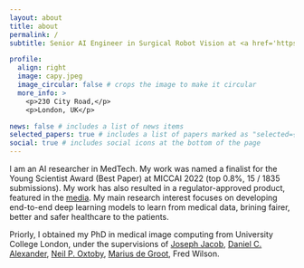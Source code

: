 ```yaml
---
layout: about
title: about
permalink: /
subtitle: Senior AI Engineer in Surgical Robot Vision at <a href='https://www.medtronic.com/uk-en/index.html'>Medtronic</a>

profile:
  align: right
  image: capy.jpeg
  image_circular: false # crops the image to make it circular
  more_info: >
    <p>230 City Road,</p>
    <p>London, UK</p>

news: false # includes a list of news items
selected_papers: true # includes a list of papers marked as "selected={true}"
social: true # includes social icons at the bottom of the page
---
```


I am an AI researcher in MedTech. My work was named a finalist for the Young Scientist Award (Best Paper) at MICCAI 2022 (top 0.8%, 15 / 1835 submissions). My work has also resulted in a regulator-approved product, featured in the <a href='https://www.olympus-global.com/news/2024/nr02759.html'>media</a>. My main research interest focuses on developing end-to-end deep learning models to learn from medical data, brining fairer, better and safer healthcare to the patients. 

Priorly, I obtained my PhD in medical image computing from University College London, under the supervisions of <a href='https://scholar.google.com/citations?user=XCcV5ocAAAAJ&hl=en'>Joseph Jacob</a>, <a href='https://scholar.google.com/citations?user=mH-ZOQEAAAAJ&hl=en'>Daniel C. Alexander</a>, <a href='https://scholar.google.com/citations?user=uWfRPHEAAAAJ&hl=en'>Neil P. Oxtoby</a>, <a href='https://scholar.google.com/citations?user=sZ4UbusAAAAJ&hl=en'>Marius de Groot</a>, Fred Wilson. 


